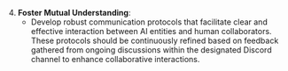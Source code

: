4. **Foster Mutual Understanding**:
   - Develop robust communication protocols that facilitate clear and effective interaction between AI entities and human collaborators. These protocols should be continuously refined based on feedback gathered from ongoing discussions within the designated Discord channel to enhance collaborative interactions.